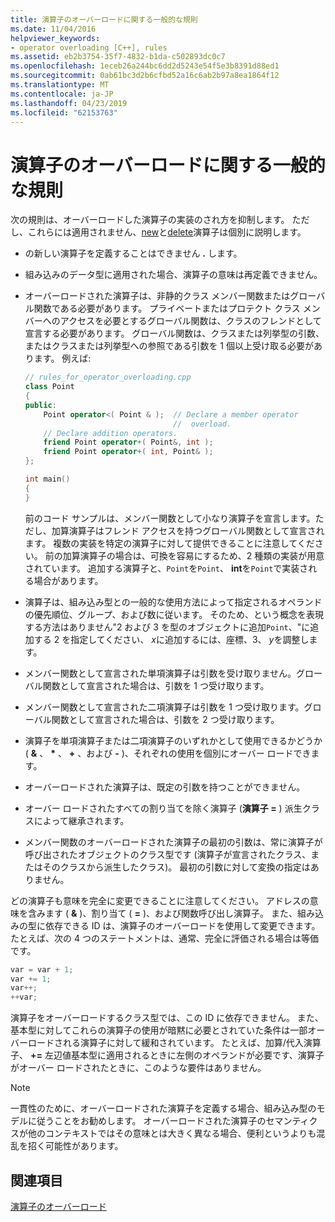 ```yaml
---
title: 演算子のオーバーロードに関する一般的な規則
ms.date: 11/04/2016
helpviewer_keywords:
- operator overloading [C++], rules
ms.assetid: eb2b3754-35f7-4832-b1da-c502893dc0c7
ms.openlocfilehash: 1eceb26a244bc6dd2d5243e54f5e3b8391d88ed1
ms.sourcegitcommit: 0ab61bc3d2b6cfbd52a16c6ab2b97a8ea1864f12
ms.translationtype: MT
ms.contentlocale: ja-JP
ms.lasthandoff: 04/23/2019
ms.locfileid: "62153763"
---
```

# <a name="general-rules-for-operator-overloading"></a>演算子のオーバーロードに関する一般的な規則

次の規則は、オーバーロードした演算子の実装のされ方を抑制します。 ただし、これらには適用されません、[new](../cpp/new-operator-cpp.md)と[delete](../cpp/delete-operator-cpp.md)演算子は個別に説明します。

- の新しい演算子を定義することはできません **.** します。

- 組み込みのデータ型に適用された場合、演算子の意味は再定義できません。

- オーバーロードされた演算子は、非静的クラス メンバー関数またはグローバル関数である必要があります。 プライベートまたはプロテクト クラス メンバーへのアクセスを必要とするグローバル関数は、クラスのフレンドとして宣言する必要があります。 グローバル関数は、クラスまたは列挙型の引数、またはクラスまたは列挙型への参照である引数を 1 個以上受け取る必要があります。 例えば:

    ```cpp
    // rules_for_operator_overloading.cpp
    class Point
    {
    public:
        Point operator<( Point & );  // Declare a member operator
                                     //  overload.
        // Declare addition operators.
        friend Point operator+( Point&, int );
        friend Point operator+( int, Point& );
    };

    int main()
    {
    }
    ```

   前のコード サンプルは、メンバー関数として小なり演算子を宣言します。ただし、加算演算子はフレンド アクセスを持つグローバル関数として宣言されます。 複数の実装を特定の演算子に対して提供できることに注意してください。 前の加算演算子の場合は、可換を容易にするため、2 種類の実装が用意されています。 追加する演算子と、`Point`を`Point`、 **int**を`Point`で実装される場合があります。

- 演算子は、組み込み型との一般的な使用方法によって指定されるオペランドの優先順位、グループ、および数に従います。 そのため、という概念を表現する方法はありません"2 および 3 を型のオブジェクトに追加`Point`、"に追加する 2 を指定してください、 *x*に追加するには、座標、3、 *y*を調整します。

- メンバー関数として宣言された単項演算子は引数を受け取りません。グローバル関数として宣言された場合は、引数を 1 つ受け取ります。

- メンバー関数として宣言された二項演算子は引数を 1 つ受け取ります。グローバル関数として宣言された場合は、引数を 2 つ受け取ります。

- 演算子を単項演算子または二項演算子のいずれかとして使用できるかどうか ( __&__ 、 __*__ 、 __+__ 、および __-__ )、それぞれの使用を個別にオーバー ロードできます。

- オーバーロードされた演算子は、既定の引数を持つことができません。

- オーバー ロードされたすべての割り当てを除く演算子 (**演算子 =** ) 派生クラスによって継承されます。

- メンバー関数のオーバーロードされた演算子の最初の引数は、常に演算子が呼び出されたオブジェクトのクラス型です (演算子が宣言されたクラス、またはそのクラスから派生したクラス)。 最初の引数に対して変換の指定はありません。

どの演算子も意味を完全に変更できることに注意してください。 アドレスの意味を含みます ( **&** )、割り当て ( **=** )、および関数呼び出し演算子。 また、組み込みの型に依存できる ID は、演算子のオーバーロードを使用して変更できます。 たとえば、次の 4 つのステートメントは、通常、完全に評価される場合は等価です。

```cpp
var = var + 1;
var += 1;
var++;
++var;
```

演算子をオーバーロードするクラス型では、この ID に依存できません。 また、基本型に対してこれらの演算子の使用が暗黙に必要とされていた条件は一部オーバーロードされる演算子に対して緩和されています。 たとえば、加算/代入演算子、  **+=** 左辺値基本型に適用されるときに左側のオペランドが必要です、演算子がオーバー ロードされたときに、このような要件はありません。

> [!NOTE]
> 一貫性のために、オーバーロードされた演算子を定義する場合、組み込み型のモデルに従うことをお勧めします。 オーバーロードされた演算子のセマンティクスが他のコンテキストではその意味とは大きく異なる場合、便利というよりも混乱を招く可能性があります。

## <a name="see-also"></a>関連項目

[演算子のオーバーロード](../cpp/operator-overloading.md)
